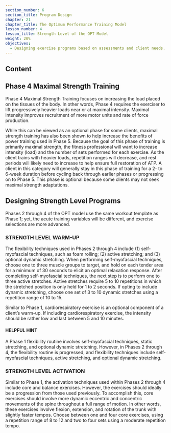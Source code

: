 ```yaml
---
section_number: 6
section_title: Program Design
chapter: 21
chapter_title: The Optimum Performance Training Model
lesson_number: 4
lesson_title: Strength Level of the OPT Model
weight: 20%
objectives:
  - Designing exercise programs based on assessments and client needs.
---
```


## Content
## Phase 4 Maximal Strength Training

Phase 4 Maximal Strength Training focuses on increasing the load placed on the tissues of the body. In other words, Phase 4 requires the exerciser to lift progressively heavier loads near or at maximal intensity. Maximal intensity improves recruitment of more motor units and rate of force production.

While this can be viewed as an optional phase for some clients, maximal strength training has also been shown to help increase the benefits of power training used in Phase 5. Because the goal of this phase of training is primarily maximal strength, the fitness professional will want to increase intensity (load) and the number of sets performed for each exercise. As the client trains with heavier loads, repetition ranges will decrease, and rest periods will likely need to increase to help ensure full restoration of ATP. A client in this category will generally stay in this phase of training for a 2- to 6-week duration before cycling back through earlier phases or progressing on to Phase 5. This phase is optional because some clients may not seek maximal strength adaptations.

## Designing Strength Level Programs

Phases 2 through 4 of the OPT model use the same workout template as Phase 1; yet, the acute training variables will be different, and exercise selections are more advanced.

### STRENGTH LEVEL WARM-UP

The flexibility techniques used in Phases 2 through 4 include (1) self-myofascial techniques, such as foam rolling; (2) active stretching; and (3) optional dynamic stretching. When performing self-myofascial techniques, choose one to three muscle groups to target, and hold on each tender area for a minimum of 30 seconds to elicit an optimal relaxation response. After completing self-myofascial techniques, the next step is to perform one to three active stretches. Active stretches require 5 to 10 repetitions in which the stretched position is only held for 1 to 2 seconds. If opting to include dynamic stretching, choose one set of 3 to 10 dynamic stretches using a repetition range of 10 to 15.

Similar to Phase 1, cardiorespiratory exercise is an optional component of a client’s warm-up. If including cardiorespiratory exercise, the intensity should be rather low and last between 5 and 10 minutes.

#### HELPFUL HINT

A Phase 1 flexibility routine involves self-myofascial techniques, static stretching, and optional dynamic stretching. However, in Phases 2 through 4, the flexibility routine is progressed, and flexibility techniques include self-myofascial techniques, active stretching, and optional dynamic stretching.

### STRENGTH LEVEL ACTIVATION

Similar to Phase 1, the activation techniques used within Phases 2 through 4 include core and balance exercises. However, the exercises should ideally be a progression from those used previously. To accomplish this, core exercises should involve more dynamic eccentric and concentric movements of the spine throughout a full range of motion. In other words, these exercises involve flexion, extension, and rotation of the trunk with slightly faster tempos. Choose between one and four core exercises, using a repetition range of 8 to 12 and two to four sets using a moderate repetition tempo.